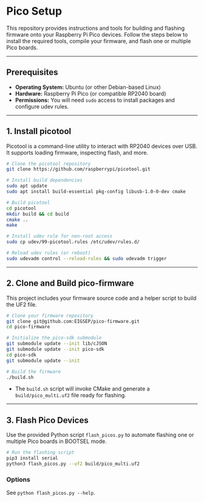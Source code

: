 # Pico Setup

This repository provides instructions and tools for building and flashing firmware onto your Raspberry Pi Pico devices. Follow the steps below to install the required tools, compile your firmware, and flash one or multiple Pico boards.

---

## Prerequisites

- **Operating System:** Ubuntu (or other Debian-based Linux)
- **Hardware:** Raspberry Pi Pico (or compatible RP2040 board)
- **Permissions:** You will need `sudo` access to install packages and configure udev rules.

---

## 1. Install picotool

Picotool is a command-line utility to interact with RP2040 devices over USB. It supports loading firmware, inspecting flash, and more.

```bash
# Clone the picotool repository
git clone https://github.com/raspberrypi/picotool.git

# Install build dependencies
sudo apt update
sudo apt install build-essential pkg-config libusb-1.0-0-dev cmake

# Build picotool
cd picotool
mkdir build && cd build
cmake ..
make

# Install udev rule for non-root access
sudo cp udev/99-picotool.rules /etc/udev/rules.d/

# Reload udev rules (or reboot)
sudo udevadm control --reload-rules && sudo udevadm trigger
```

---

## 2. Clone and Build pico-firmware

This project includes your firmware source code and a helper script to build the UF2 file.

```bash
# Clone your firmware repository
git clone git@github.com:EIGSEP/pico-firmware.git
cd pico-firmware

# Initialize the pico-sdk submodule
git submodule update --init lib/cJSON
git submodule update --init pico-sdk
cd pico-sdk
git submodule update --init

# Build the firmware
./build.sh
```

- The `build.sh` script will invoke CMake and generate a `build/pico_multi.uf2` file ready for flashing.

---

## 3. Flash Pico Devices

Use the provided Python script `flash_picos.py` to automate flashing one or multiple Pico boards in BOOTSEL mode.

```bash
# Run the flashing script
pip3 install serial
python3 flash_picos.py --uf2 build/pico_multi.uf2
```

### Options
See `python flash_picos.py --help`.
